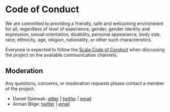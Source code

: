 # Code of Conduct

We are committed to providing a friendly, safe and welcoming environment for all, regardless of level of experience, gender, gender identity and expression, sexual orientation, disability, personal appearance, body size, race, ethnicity, age, religion, nationality, or other such characteristics.

Everyone is expected to follow the [Scala Code of Conduct] when discussing the project on the available communication channels.

## Moderation

Any questions, concerns, or moderation requests please contact a member of the project.

- Daniel Spiewak: [gitter](https://gitter.im/djspiewak) | [twitter](https://twitter.com/djspiewak) | [email](mailto:djspiewak@gmail.com)
- Arman Bilge: [twitter](https://twitter.com/armanbilge) | [email](mailto:arman@armanbilge.com)

[Scala Code of Conduct]: https://typelevel.org/code-of-conduct.html
